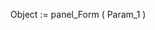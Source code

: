 ﻿<!----------------------------------------------------Object := panel_Form ( Param_1 ) -> Param_1 (Text)-->Object := panel_Form ( Param_1 )